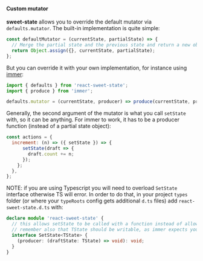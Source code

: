 #### Custom mutator

**sweet-state** allows you to override the default mutator via `defaults.mutator`. The built-in implementation is quite simple:

```js
const defaultMutator = (currentState, partialState) => {
  // Merge the partial state and the previous state and return a new object
  return Object.assign({}, currentState, partialState);
};
```

But you can override it with your own implementation, for instance using [immer](https://github.com/mweststrate/immer):

```js
import { defaults } from 'react-sweet-state';
import { produce } from 'immer';

defaults.mutator = (currentState, producer) => produce(currentState, producer);
```

Generally, the second argument of the mutator is what you call `setState` with, so it can be anything. For immer to work, it has to be a producer function (instead of a partial state object):

```js
const actions = {
  increment: (n) => ({ setState }) => {
      setState(draft => {
        draft.count += n;
      });
    };
  },
};
```

NOTE: if you are using Typescript you will need to overload `SetState` interface otherwise TS will error. In order to do that, in your project `types` folder (or where your `typeRoots` config gets additional `d.ts` files) add `react-sweet-state.d.ts` with:

```ts
declare module 'react-sweet-state' {
  // this allows setState to be called with a function instead of allowing only Partial<TState>
  // remember also that TState should be writable, as immer expects you to mutate it
  interface SetState<TState> {
    (producer: (draftState: TState) => void): void;
  }
}
```
